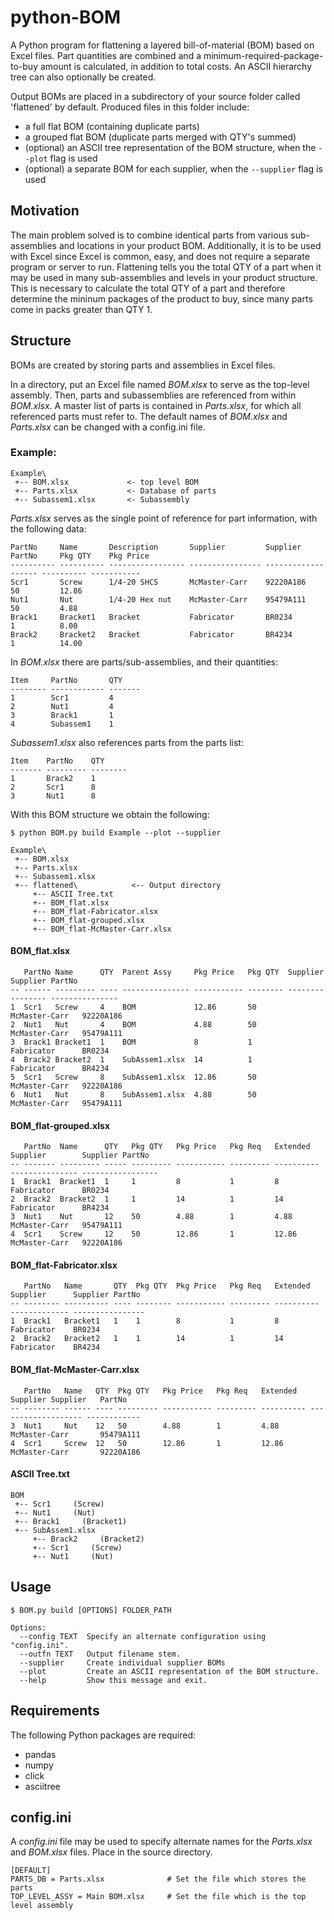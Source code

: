# python-BOM

A Python program for flattening a layered bill-of-material (BOM) based on Excel files. Part quantities are combined and a minimum-required-package-to-buy amount is calculated, in addition to total costs. An ASCII hierarchy tree can also optionally be created.

Output BOMs are placed in a subdirectory of your source folder called 'flattened' by default. Produced files in this folder include:
  - a full flat BOM (containing duplicate parts)
  - a grouped flat BOM (duplicate parts merged with QTY's summed)
  - (optional) an ASCII tree representation of the BOM structure, when the `--plot` flag is used
  - (optional) a separate BOM for each supplier, when the `--supplier` flag is used

## Motivation

The main problem solved is to combine identical parts from various sub-assemblies and locations in your product BOM. Additionally, it is to be used with Excel since Excel is common, easy, and does not require a separate program or server to run. Flattening tells you the total QTY of a part when it may be used in many sub-assemblies and levels in your product structure. This is necessary to calculate the total QTY of a part and therefore determine the mininum packages of the product to buy, since many parts come in packs greater than QTY 1.

## Structure

BOMs are created by storing parts and assemblies in Excel files.

In a directory, put an Excel file named *BOM.xlsx* to serve as the top-level assembly. Then, parts and subassemblies are referenced from within *BOM.xlsx*. A master list of parts is contained in *Parts.xlsx*, for which all referenced parts must refer to. The default names of *BOM.xlsx* and *Parts.xlsx* can be changed with a config.ini file.

### Example:

```
Example\
 +-- BOM.xlsx             <- top level BOM
 +-- Parts.xlsx           <- Database of parts
 +-- Subassem1.xlsx       <- Subassembly
```

*Parts.xlsx* serves as the single point of reference for part information, with the following data:

```
PartNo     Name       Description       Supplier         Supplier PartNo     Pkg QTY    Pkg Price
---------- ---------- ----------------- ---------------- ------------------- ---------- -----------
Scr1       Screw      1/4-20 SHCS       McMaster-Carr    92220A186           50         12.86
Nut1       Nut        1/4-20 Hex nut    McMaster-Carr    95479A111           50         4.88
Brack1     Bracket1   Bracket           Fabricator       BR0234              1          8.00
Brack2     Bracket2   Bracket           Fabricator       BR4234              1          14.00 
```

In *BOM.xlsx* there are parts/sub-assemblies, and their quantities:
```
Item     PartNo       QTY
-------- ------------ -------
1        Scr1         4
2        Nut1         4
3        Brack1       1
4        Subassem1    1
```

*Subassem1.xlsx* also references parts from the parts list:
```
Item    PartNo    QTY
------- --------- --------
1       Brack2    1
2       Scr1      8
3       Nut1      8
```

With this BOM structure we obtain the following:

```
$ python BOM.py build Example --plot --supplier
```

```
Example\
 +-- BOM.xlsx
 +-- Parts.xlsx
 +-- Subassem1.xlsx
 +-- flattened\            <-- Output directory
     +-- ASCII Tree.txt
     +-- BOM_flat.xlsx
     +-- BOM_flat-Fabricator.xlsx
     +-- BOM_flat-grouped.xlsx
     +-- BOM_flat-McMaster-Carr.xlsx
```

#### BOM_flat.xlsx
```
   PartNo Name      QTY  Parent Assy     Pkg Price   Pkg QTY  Supplier         Supplier PartNo
-- ------ --------- ---- --------------- ----------- -------- ---------------- ---------------
1  Scr1   Screw     4    BOM             12.86       50        McMaster-Carr   92220A186
2  Nut1   Nut       4    BOM             4.88        50        McMaster-Carr   95479A111
3  Brack1 Bracket1  1    BOM             8           1         Fabricator      BR0234
4  Brack2 Bracket2  1    SubAssem1.xlsx  14          1         Fabricator      BR4234
5  Scr1   Screw     8    SubAssem1.xlsx  12.86       50        McMaster-Carr   92220A186
6  Nut1   Nut       8    SubAssem1.xlsx  4.88        50        McMaster-Carr   95479A111
```

#### BOM_flat-grouped.xlsx
```
   PartNo  Name      QTY   Pkg QTY   Pkg Price   Pkg Req   Extended   Supplier        Supplier PartNo
-- ------- --------- ----- --------- ----------- --------- ---------- --------------- -----------------
1  Brack1  Bracket1  1     1         8           1         8          Fabricator      BR0234
2  Brack2  Bracket2  1     1         14          1         14         Fabricator      BR4234
3  Nut1    Nut       12    50        4.88        1         4.88       McMaster-Carr   95479A111
4  Scr1    Screw     12    50        12.86       1         12.86      McMaster-Carr   92220A186
```

#### BOM_flat-Fabricator.xlsx
```
   PartNo   Name       QTY  Pkg QTY  Pkg Price   Pkg Req   Extended   Supplier      Supplier PartNo
-- -------- ---------- ---- -------- ----------- --------- ---------- ------------- ----------------
1  Brack1   Bracket1   1    1        8           1         8          Fabricator    BR0234
2  Brack2   Bracket2   1    1        14          1         14         Fabricator    BR4234
```

#### BOM_flat-McMaster-Carr.xlsx
```
   PartNo   Name   QTY  Pkg QTY   Pkg Price   Pkg Req   Extended   Supplier Supplier   PartNo
-- -------- ------ ---- --------- ----------- --------- ---------- ------------------- ------------
3  Nut1     Nut    12   50        4.88        1         4.88       McMaster-Carr       95479A111
4  Scr1     Screw  12   50        12.86       1         12.86      McMaster-Carr       92220A186
```

#### ASCII Tree.txt
```
BOM
 +-- Scr1     (Screw)
 +-- Nut1     (Nut)
 +-- Brack1     (Bracket1)
 +-- SubAssem1.xlsx
     +-- Brack2     (Bracket2)
     +-- Scr1     (Screw)
     +-- Nut1     (Nut)
```



## Usage
```
$ BOM.py build [OPTIONS] FOLDER_PATH

Options:
  --config TEXT  Specify an alternate configuration using "config.ini".
  --outfn TEXT   Output filename stem.
  --supplier     Create individual supplier BOMs
  --plot         Create an ASCII representation of the BOM structure.
  --help         Show this message and exit.
```

## Requirements
The following Python packages are required:
 - pandas
 - numpy
 - click
 - asciitree


## config.ini
A *config.ini* file may be used to specify alternate names for the *Parts.xlsx* and *BOM.xlsx* files. Place in the source directory.
```
[DEFAULT]
PARTS_DB = Parts.xlsx              # Set the file which stores the parts
TOP_LEVEL_ASSY = Main BOM.xlsx     # Set the file which is the top level assembly
```